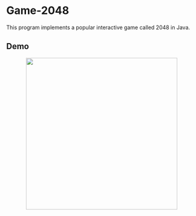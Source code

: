 # Game-2048

This program implements a popular interactive game called 2048 in Java.

## Demo

<p align="center">
  <img src="https://user-images.githubusercontent.com/46636857/92649956-b0049180-f2a0-11ea-9675-07832b15ddfe.gif" width="400">
</p>

